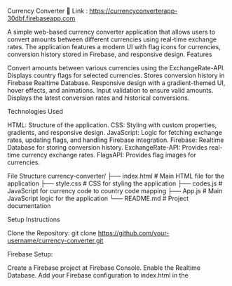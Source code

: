 Currency Converter
🔗 Link : https://currencyconverterapp-30dbf.firebaseapp.com

A simple web-based currency converter application that allows users to convert amounts between different currencies using real-time exchange rates. The application features a modern UI with flag icons for currencies, conversion history stored in Firebase, and responsive design.
Features

Convert amounts between various currencies using the ExchangeRate-API.
Displays country flags for selected currencies.
Stores conversion history in Firebase Realtime Database.
Responsive design with a gradient-themed UI, hover effects, and animations.
Input validation to ensure valid amounts.
Displays the latest conversion rates and historical conversions.

Technologies Used

HTML: Structure of the application.
CSS: Styling with custom properties, gradients, and responsive design.
JavaScript: Logic for fetching exchange rates, updating flags, and handling Firebase integration.
Firebase: Realtime Database for storing conversion history.
ExchangeRate-API: Provides real-time currency exchange rates.
FlagsAPI: Provides flag images for currencies.

File Structure
currency-converter/
├── index.html        # Main HTML file for the application
├── style.css        # CSS for styling the application
├── codes.js         # JavaScript for currency code to country code mapping
├── App.js           # Main JavaScript logic for the application
└── README.md        # Project documentation

Setup Instructions

Clone the Repository:
git clone https://github.com/your-username/currency-converter.git


Firebase Setup:

Create a Firebase project at Firebase Console.
Enable the Realtime Database.
Add your Firebase configuration to index.html in the <script> section (replace the placeholder Firebase SDK script).


ExchangeRate-API Key:

Sign up at ExchangeRate-API to get an API key.

Update the BASE_URL in App.js with your API key:
const BASE_URL = "https://v6.exchangerate-api.com/v6/YOUR_API_KEY/latest";




Serve the Application:

Host the files on a local server (e.g., using VS Code Live Server or any web server).
Alternatively, deploy to a hosting platform like GitHub Pages or Netlify.


Open the Application:

Open index.html in a browser to use the currency converter.



Usage

Enter the amount you want to convert.
Select the source and target currencies from the dropdown menus.
Click the "Get Exchange Rate" button to see the converted amount.
View the conversion history below the converter, which shows the last 10 conversions with timestamps.

Screenshots
To be added: Include screenshots of the application UI.
Contributing
Contributions are welcome! Please follow these steps:

Fork the repository.
Create a new branch (git checkout -b feature-branch).
Make your changes and commit (git commit -m "Add feature").
Push to the branch (git push origin feature-branch).
Create a pull request.

License
This project is licensed under the MIT License. See the LICENSE file for details.
Acknowledgments

ExchangeRate-API for currency data.
FlagsAPI for flag images.
Firebase for Realtime Database.

